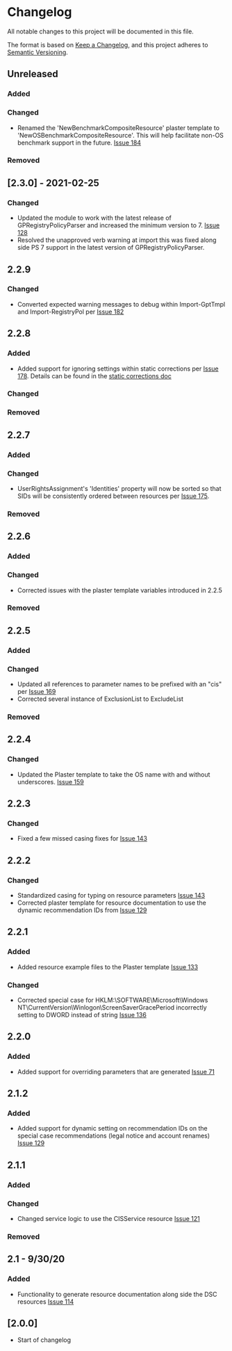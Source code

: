 # Changelog
All notable changes to this project will be documented in this file.

The format is based on [Keep a Changelog](https://keepachangelog.com/en/1.0.0/),
and this project adheres to [Semantic Versioning](https://semver.org/spec/v2.0.0.html).

## Unreleased
### Added
### Changed
- Renamed the 'NewBenchmarkCompositeResource' plaster template to 'NewOSBenchmarkCompositeResource'. This will help facilitate non-OS benchmark support in the future. [Issue 184](https://github.com/techservicesillinois/SecOps-Powershell-CISDSC/issues/184)
### Removed

## [2.3.0] - 2021-02-25
### Changed
- Updated the module to work with the latest release of GPRegistryPolicyParser and increased the minimum version to 7. [Issue 128](https://github.com/techservicesillinois/SecOps-Powershell-CISDSC/issues/128)
- Resolved the unapproved verb warning at import this was fixed along side PS 7 support in the latest version of GPRegistryPolicyParser.

## 2.2.9
### Changed
- Converted expected warning messages to debug within Import-GptTmpl and Import-RegistryPol per [Issue 182](https://github.com/techservicesillinois/SecOps-Powershell-CISDSC/issues/182)

## 2.2.8
### Added
- Added support for ignoring settings within static corrections per [Issue 178](https://github.com/techservicesillinois/SecOps-Powershell-CISDSC/issues/178). Details can be found in the [static corrections doc](docs/static_corrections.md#How-do-I-ignore-a-recommendation-error?)
### Changed
### Removed

## 2.2.7
### Added
### Changed
- UserRightsAssignment's 'Identities' property will now be sorted so that SIDs will be consistently ordered between resources per [Issue 175](https://github.com/techservicesillinois/SecOps-Powershell-CISDSC/issues/175).
### Removed

## 2.2.6
### Added
### Changed
- Corrected issues with the plaster template variables introduced in 2.2.5
### Removed

## 2.2.5
### Added
### Changed
- Updated all references to parameter names to be prefixed with an "cis" per [Issue 169](https://github.com/techservicesillinois/SecOps-Powershell-CISDSC/issues/169)
- Corrected several instance of ExclusionList to ExcludeList
### Removed

## 2.2.4
### Changed
- Updated the Plaster template to take the OS name with and without underscores. [Issue 159](https://github.com/techservicesillinois/SecOps-Powershell-CISDSC/issues/159)

## 2.2.3
### Changed
- Fixed a few missed casing fixes for [Issue 143](https://github.com/techservicesillinois/SecOps-Powershell-CISDSC/issues/143)

## 2.2.2
### Changed
- Standardized casing for typing on resource parameters [Issue 143](https://github.com/techservicesillinois/SecOps-Powershell-CISDSC/issues/143)
- Corrected plaster template for resource documentation to use the dynamic recommendation IDs from [Issue 129](https://github.com/techservicesillinois/SecOps-Powershell-CISDSC/issues/129)

## 2.2.1
### Added
- Added resource example files to the Plaster template [Issue 133](https://github.com/techservicesillinois/SecOps-Powershell-CISDSC/issues/133)
### Changed
- Corrected special case for HKLM:\SOFTWARE\Microsoft\Windows NT\CurrentVersion\Winlogon\ScreenSaverGracePeriod incorrectly setting to DWORD instead of string [Issue 136](https://github.com/techservicesillinois/SecOps-Powershell-CISDSC/issues/136)

## 2.2.0
### Added
- Added support for overriding parameters that are generated [Issue 71](https://github.com/techservicesillinois/SecOps-Powershell-CISDSC/issues/71)

## 2.1.2
### Added
- Added support for dynamic setting on recommendation IDs on the special case recommendations (legal notice and account renames) [Issue 129](https://github.com/techservicesillinois/SecOps-Powershell-CISDSC/issues/129)

## 2.1.1
### Added
### Changed
- Changed service logic to use the CISService resource [Issue 121](https://github.com/techservicesillinois/SecOps-Powershell-CISDSC/issues/121)
### Removed

## 2.1 - 9/30/20
### Added
- Functionality to generate resource documentation along side the DSC resources [Issue 114](https://github.com/techservicesillinois/SecOps-Powershell-CISDSC/issues/114)

## [2.0.0]
- Start of changelog

